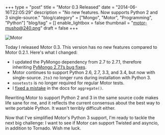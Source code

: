 +++
type = "post"
title = "Motor 0.3 Released"
date = "2014-06-16T22:05:29"
description = "No new features. Now supports Python 2 and 3 single-source."
"blog/category" = ["Mongo", "Motor", "Programming", "Python"]
"blog/tag" = []
enable_lightbox = false
thumbnail = "motor-musho@240.png"
draft = false
+++

<p><img style="display:block; margin-left:auto; margin-right:auto;" src="motor-musho.png" alt="Motor" title="motor-musho.png" border="0" /></p>
<p>Today I released Motor 0.3. This version has no new features compared to Motor 0.2.1. Here's what I changed:</p>
<ul>
<li>I updated the PyMongo dependency from 2.7 to 2.7.1, therefore inheriting <a href="https://jira.mongodb.org/browse/PYTHON/fixforversion/13823">PyMongo 2.7.1&rsquo;s bug fixes</a>.</li>
<li>Motor continues to support Python 2.6, 2.7, 3.3, and 3.4, but now with single-source. <code>2to3</code> no longer runs during installation with Python 3.</li>
<li><code>nosetests</code> is no longer required for regular Motor tests.</li>
<li>I <a href="https://jira.mongodb.org/browse/MOTOR-34">fixed a mistake</a> in the docs for <code>aggregate()</code>.</li>
</ul>
<p>Rewriting Motor to support Python 2 and 3 in the same source code makes life sane for me, and it reflects the current consensus about the best way to write portable Python. It wasn't terribly difficult either.</p>
<p>Now that I've simplified Motor's Python 3 support, I'm ready to tackle the next big challenge: I want to see if Motor can support Twisted and asyncio, in addition to Tornado. Wish me luck.</p>
    